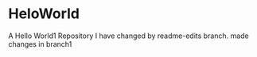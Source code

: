 # HeloWorld
A Hello World1 Repository
I have changed by readme-edits branch.
made changes in branch1
